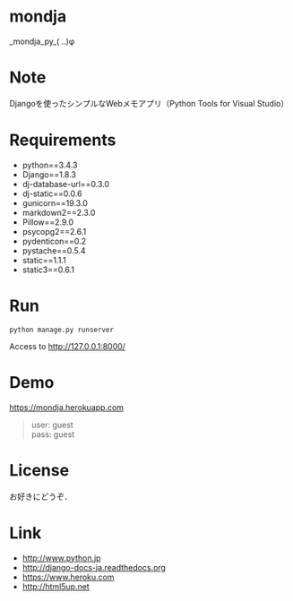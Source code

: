 # mondja
\_mondja\_py\_( ..)φ

# Note
Djangoを使ったシンプルなWebメモアプリ（Python Tools for Visual Studio）

# Requirements
* python==3.4.3
* Django==1.8.3
* dj-database-url==0.3.0
* dj-static==0.0.6
* gunicorn==19.3.0
* markdown2==2.3.0
* Pillow==2.9.0
* psycopg2==2.6.1
* pydenticon==0.2
* pystache==0.5.4
* static==1.1.1
* static3==0.6.1

# Run
```
python manage.py runserver
```
Access to http://127.0.0.1:8000/

# Demo
https://mondja.herokuapp.com  
> user: guest  
> pass: guest

# License
お好きにどうぞ．

# Link
* http://www.python.jp
* http://django-docs-ja.readthedocs.org
* https://www.heroku.com
* http://html5up.net

